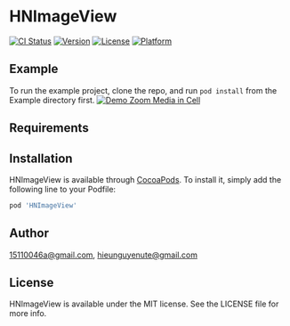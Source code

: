 # HNImageView

[![CI Status](https://img.shields.io/travis/15110046a@gmail.com/HNImageView.svg?style=flat)](https://travis-ci.org/15110046a@gmail.com/HNImageView)
[![Version](https://img.shields.io/cocoapods/v/HNImageView.svg?style=flat)](https://cocoapods.org/pods/HNImageView)
[![License](https://img.shields.io/cocoapods/l/HNImageView.svg?style=flat)](https://cocoapods.org/pods/HNImageView)
[![Platform](https://img.shields.io/cocoapods/p/HNImageView.svg?style=flat)](https://cocoapods.org/pods/HNImageView)

## Example

To run the example project, clone the repo, and run `pod install` from the Example directory first.
[![Demo Zoom Media in Cell](https://media.giphy.com/media/VEWLDdxNgM3KQyVacM/giphy.gif)](https://www.youtube.com/watch?v=BujBWlJVpT4)

## Requirements

## Installation

HNImageView is available through [CocoaPods](https://cocoapods.org). To install
it, simply add the following line to your Podfile:

```ruby
pod 'HNImageView'
```

## Author

15110046a@gmail.com, hieunguyenute@gmail.com

## License

HNImageView is available under the MIT license. See the LICENSE file for more info.
